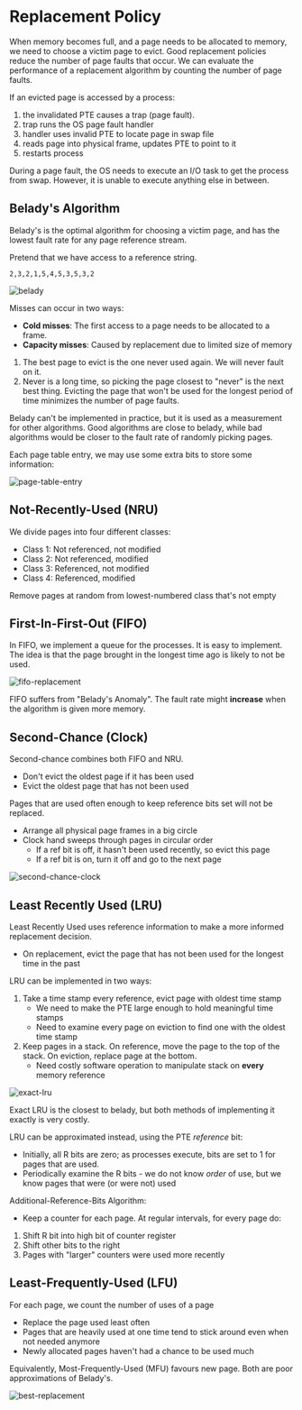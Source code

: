 # Replacement Policy
When memory becomes full, and a page needs to be allocated to memory, we need to choose a victim page to evict. Good replacement policies reduce the number of page faults that occur. We can evaluate the performance of a replacement algorithm by counting the number of page faults.

If an evicted page is accessed by a process:
1. the invalidated PTE causes a trap (page fault).
2. trap runs the OS page fault handler
3. handler uses invalid PTE to locate page in swap file
4. reads page into physical frame, updates PTE to point to it
5. restarts process

During a page fault, the OS needs to execute an I/O task to get the process from swap. However, it is unable to execute anything else in between.


## Belady's Algorithm
Belady's is the optimal algorithm for choosing a victim page, and has the lowest fault rate for any page reference stream.

Pretend that we have access to a reference string.
```
2,3,2,1,5,4,5,3,5,3,2
```
![belady](belady.png)

Misses can occur in two ways:
* **Cold misses**: The first access to a page needs to be allocated to a frame.
* **Capacity misses**: Caused by replacement due to limited size of memory

1. The best page to evict is the one never used again. We will never fault on it.
2. Never is a long time, so picking the page closest to "never" is the next best thing. Evicting the page that won't be used for the longest period of time minimizes the number of page faults.

Belady can't be implemented in practice, but it is used as a measurement for other algorithms. Good algorithms are close to belady, while bad algorithms would be closer to the fault rate of randomly picking pages.

Each page table entry, we may use some extra bits to store some information:

![page-table-entry](page-table-entry.png)

## Not-Recently-Used (NRU)
We divide pages into four different classes:
* Class 1: Not referenced, not modified
* Class 2: Not referenced, modified
* Class 3: Referenced, not modified
* Class 4: Referenced, modified

Remove pages at random from lowest-numbered class that's not empty

## First-In-First-Out (FIFO)
In FIFO, we implement a queue for the processes. It is easy to implement. The idea is that the page brought in the longest time ago is likely to not be used.

![fifo-replacement](fifo-replacement.png)

FIFO suffers from "Belady's Anomaly". The fault rate might **increase** when the algorithm is given more memory.

## Second-Chance (Clock)
Second-chance combines both FIFO and NRU.
* Don't evict the oldest page if it has been used
* Evict the oldest page that has not been used

Pages that are used often enough to keep reference bits set will not be replaced.

* Arrange all physical page frames in a big circle
* Clock hand sweeps through pages in circular order
	* If a ref bit is off, it hasn't been used recently, so evict this page
	* If a ref bit is on, turn it off and go to the next page

![second-chance-clock](second-chance-clock.png)

## Least Recently Used (LRU)
Least Recently Used uses reference information to make a more informed replacement decision.
* On replacement, evict the page that has not been used for the longest time in the past

LRU can be implemented in two ways:
1. Take a time stamp every reference, evict page with oldest time stamp
	* We need to make the PTE large enough to hold meaningful time stamps
	* Need to examine every page on eviction to find one with the oldest time stamp
2. Keep pages in a stack. On reference, move the page to the top of the stack. On eviction, replace page at the bottom.
	* Need costly software operation to manipulate stack on **every** memory reference

![exact-lru](exact-lru.png)

Exact LRU is the closest to belady, but both methods of implementing it exactly is very costly.

LRU can be approximated instead, using the PTE *reference* bit:
* Initially, all R bits are zero; as processes execute, bits are set to 1 for pages that are used.
* Periodically examine the R bits - we do not know *order* of use, but we know pages that were (or were not) used

Additional-Reference-Bits Algorithm:
* Keep a counter for each page. At regular intervals, for every page do:
1. Shift R bit into high bit of counter register
2. Shift other bits to the right
3. Pages with "larger" counters were used more recently

## Least-Frequently-Used (LFU)
For each page, we count the number of uses of a page
* Replace the page used least often
* Pages that are heavily used at one time tend to stick around even when not needed anymore
* Newly allocated pages haven't had a chance to be used much

Equivalently, Most-Frequently-Used (MFU) favours new page. Both are poor approximations of Belady's.

![best-replacement](best-replacement.png)
